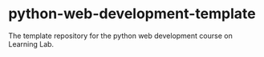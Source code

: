 # python-web-development-template
The template repository for the python web development course on Learning Lab.
